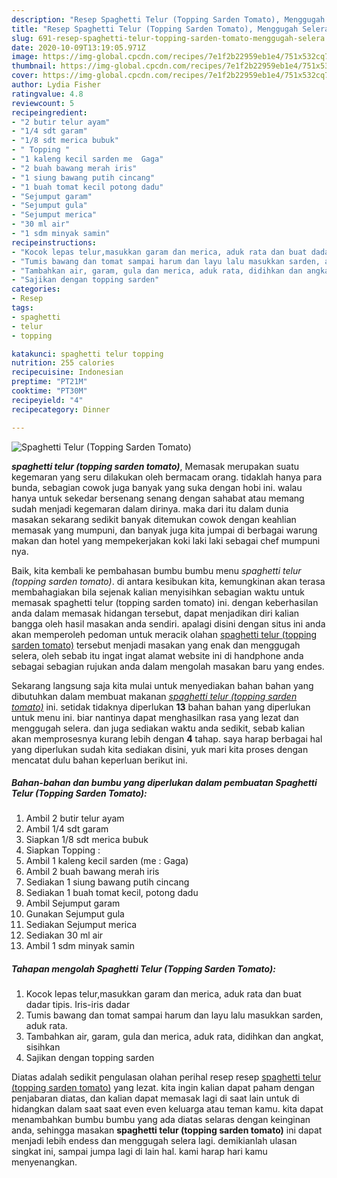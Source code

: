 ```yaml
---
description: "Resep Spaghetti Telur (Topping Sarden Tomato), Menggugah Selera"
title: "Resep Spaghetti Telur (Topping Sarden Tomato), Menggugah Selera"
slug: 691-resep-spaghetti-telur-topping-sarden-tomato-menggugah-selera
date: 2020-10-09T13:19:05.971Z
image: https://img-global.cpcdn.com/recipes/7e1f2b22959eb1e4/751x532cq70/spaghetti-telur-topping-sarden-tomato-foto-resep-utama.jpg
thumbnail: https://img-global.cpcdn.com/recipes/7e1f2b22959eb1e4/751x532cq70/spaghetti-telur-topping-sarden-tomato-foto-resep-utama.jpg
cover: https://img-global.cpcdn.com/recipes/7e1f2b22959eb1e4/751x532cq70/spaghetti-telur-topping-sarden-tomato-foto-resep-utama.jpg
author: Lydia Fisher
ratingvalue: 4.8
reviewcount: 5
recipeingredient:
- "2 butir telur ayam"
- "1/4 sdt garam"
- "1/8 sdt merica bubuk"
- " Topping "
- "1 kaleng kecil sarden me  Gaga"
- "2 buah bawang merah iris"
- "1 siung bawang putih cincang"
- "1 buah tomat kecil potong dadu"
- "Sejumput garam"
- "Sejumput gula"
- "Sejumput merica"
- "30 ml air"
- "1 sdm minyak samin"
recipeinstructions:
- "Kocok lepas telur,masukkan garam dan merica, aduk rata dan buat dadar tipis. Iris-iris dadar"
- "Tumis bawang dan tomat sampai harum dan layu lalu masukkan sarden, aduk rata."
- "Tambahkan air, garam, gula dan merica, aduk rata, didihkan dan angkat, sisihkan"
- "Sajikan dengan topping sarden"
categories:
- Resep
tags:
- spaghetti
- telur
- topping

katakunci: spaghetti telur topping 
nutrition: 255 calories
recipecuisine: Indonesian
preptime: "PT21M"
cooktime: "PT30M"
recipeyield: "4"
recipecategory: Dinner

---
```



![Spaghetti Telur (Topping Sarden Tomato)](https://img-global.cpcdn.com/recipes/7e1f2b22959eb1e4/751x532cq70/spaghetti-telur-topping-sarden-tomato-foto-resep-utama.jpg)

<b><i>spaghetti telur (topping sarden tomato)</i></b>, Memasak merupakan suatu kegemaran yang seru dilakukan oleh bermacam orang. tidaklah hanya para bunda, sebagian cowok juga banyak yang suka dengan hobi ini. walau hanya untuk sekedar bersenang senang dengan sahabat atau memang sudah menjadi kegemaran dalam dirinya. maka dari itu dalam dunia masakan sekarang sedikit banyak ditemukan cowok dengan keahlian memasak yang mumpuni, dan banyak juga kita jumpai di berbagai warung makan dan hotel yang mempekerjakan koki laki laki sebagai chef mumpuni nya.

Baik, kita kembali ke pembahasan bumbu bumbu menu <i>spaghetti telur (topping sarden tomato)</i>. di antara kesibukan kita, kemungkinan akan terasa membahagiakan bila sejenak kalian menyisihkan sebagian waktu untuk memasak spaghetti telur (topping sarden tomato) ini. dengan keberhasilan anda dalam memasak hidangan tersebut, dapat menjadikan diri kalian bangga oleh hasil masakan anda sendiri. apalagi disini dengan situs ini anda akan memperoleh pedoman untuk meracik olahan <u>spaghetti telur (topping sarden tomato)</u> tersebut menjadi masakan yang enak dan menggugah selera, oleh sebab itu ingat ingat alamat website ini di handphone anda sebagai sebagian rujukan anda dalam mengolah masakan baru yang endes.




Sekarang langsung saja kita mulai untuk menyediakan bahan bahan yang dibutuhkan dalam membuat makanan <u><i>spaghetti telur (topping sarden tomato)</i></u> ini. setidak tidaknya diperlukan <b>13</b> bahan bahan yang diperlukan untuk menu ini. biar nantinya dapat menghasilkan rasa yang lezat dan menggugah selera. dan juga sediakan waktu anda sedikit, sebab kalian akan memprosesnya kurang lebih dengan <b>4</b> tahap. saya harap berbagai hal yang diperlukan sudah kita sediakan disini, yuk mari kita proses dengan mencatat dulu bahan keperluan berikut ini.

<!--inarticleads1-->

##### Bahan-bahan dan bumbu yang diperlukan dalam pembuatan Spaghetti Telur (Topping Sarden Tomato):

1. Ambil 2 butir telur ayam
1. Ambil 1/4 sdt garam
1. Siapkan 1/8 sdt merica bubuk
1. Siapkan  Topping :
1. Ambil 1 kaleng kecil sarden (me : Gaga)
1. Ambil 2 buah bawang merah iris
1. Sediakan 1 siung bawang putih cincang
1. Sediakan 1 buah tomat kecil, potong dadu
1. Ambil Sejumput garam
1. Gunakan Sejumput gula
1. Sediakan Sejumput merica
1. Sediakan 30 ml air
1. Ambil 1 sdm minyak samin




<!--inarticleads2-->

##### Tahapan mengolah Spaghetti Telur (Topping Sarden Tomato):

1. Kocok lepas telur,masukkan garam dan merica, aduk rata dan buat dadar tipis. Iris-iris dadar
1. Tumis bawang dan tomat sampai harum dan layu lalu masukkan sarden, aduk rata.
1. Tambahkan air, garam, gula dan merica, aduk rata, didihkan dan angkat, sisihkan
1. Sajikan dengan topping sarden




Diatas adalah sedikit pengulasan olahan perihal resep resep <u>spaghetti telur (topping sarden tomato)</u> yang lezat. kita ingin kalian dapat paham dengan penjabaran diatas, dan kalian dapat memasak lagi di saat lain untuk di hidangkan dalam saat saat even even keluarga atau teman kamu. kita dapat menambahkan bumbu bumbu yang ada diatas selaras dengan keinginan anda, sehingga masakan <b>spaghetti telur (topping sarden tomato)</b> ini dapat menjadi lebih endess dan menggugah selera lagi. demikianlah ulasan singkat ini, sampai jumpa lagi di lain hal. kami harap hari kamu menyenangkan.
